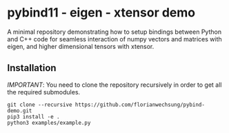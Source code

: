 # pybind11 - eigen - xtensor demo

A minimal repository demonstrating how to setup bindings between Python and C++
code for seamless interaction of numpy vectors and matrices with eigen, and
higher dimensional tensors with xtensor.

## Installation

*IMPORTANT*: You need to clone the repository recursively in order to get all the required submodules.

    git clone --recursive https://github.com/florianwechsung/pybind-demo.git
    pip3 install -e .
    python3 examples/example.py
